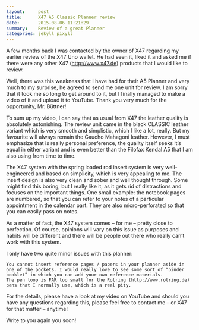 ```yaml
---
layout:     post
title:      X47 A5 Classic Planner review
date:       2015-08-06 11:21:29
summary:    Review of a great Planner
categories: jekyll pixyll
---
```


A few months back I was contacted by the owner of X47 regarding my earlier review of the X47 Uno wallet. He had seen it, liked it and asked me if there were any other X47 (http://www.x47.de) products that I would like to review.

Well, there was this weakness that I have had for their A5 Planner and very much to my surprise, he agreed to send me one unit for review. I am sorry that it took me so long to get around to it, but I finally managed to make a video of it and upload it to YouTube. Thank you very much for the opportunity, Mr. Büttner!

To sum up my video, I can say that as usual from X47 the leather quality is absolutely astonishing. The review unit came in the black CLASSIC leather variant which is very smooth and simplistic, which I like a lot, really. But my favourite will always remain the Gaucho Mahagoni leather. However, I must emphasize that is really personal preference, the quality itself seeks it’s equal in either variant and is even better than the Filofax Kendal A5 that I am also using from time to time.

The X47 system with the spring loaded rod insert system is very well-engineered and based on simplicity, which is very appealing to me. The insert design is also very clean and sober and well thought through. Some might find this boring, but I really like it, as it gets rid of distractions and focuses on the important things. One small example: the notebook pages are numbered, so that you can refer to your notes of a particular appointment in the calendar part. They are also micro-perforated so that you can easily pass on notes.

As a matter of fact, the X47 system comes – for me – pretty close to perfection. Of course, opinions will vary on this issue as purposes and habits will be different and there will be people out there who really can’t work with this system.

I only have two quite minor issues with this planner:

    You cannot insert reference pages / papers in your planner aside in one of the pockets. I would really love to see some sort of “binder booklet” in which you can add your own reference materials.
    The pen loop is FAR too small for the Rotring (http://www.rotring.de) pens that I normally use, which is a real pity.

For the details, please have a look at my video on YouTube and should you have any questions regarding this, please feel free to contact me – or X47 for that matter – anytime!

Write to you again you soon!
